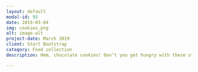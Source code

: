 ```yaml
---
layout: default
modal-id: 93
date: 2019-03-04
img: cookies.png
alt: image-alt
project-date: March 2019
client: Start Bootstrap
category: Food collection
description: Hmm, chocolate cookies! Don’t you get hungry with these studs in your ears? \ Ear studs €4,00. \ Studs + necklace set €10,00

---
```

